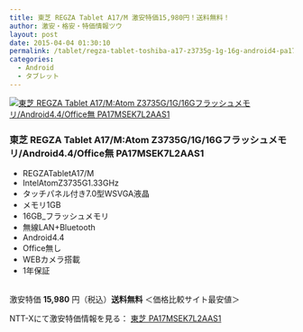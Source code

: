 ```yaml
---
title: 東芝 REGZA Tablet A17/M 激安特価15,980円！送料無料！
author: 激安・格安・特価情報ツウ
layout: post
date: 2015-04-04 01:30:10
permalink: /tablet/regza-tablet-toshiba-a17-z3735g-1g-16g-android4-pa17msek7l2aas1-15980.html
categories:
  - Android
  - タブレット
---
```

<div class="img-bg2 img_L">
  <a href="http://px.a8.net/svt/ejp?a8mat=ZYP6S+8IMA3E+S1Q+BWGDT&#038;a8ejpredirect=http://nttxstore.jp/_II_TO14754176" target="_blank"><img border="0" alt="東芝 REGZA Tablet A17/M:Atom Z3735G/1G/16Gフラッシュメモリ/Android4.4/Office無 PA17MSEK7L2AAS1" src="http://image.nttxstore.jp/l2_images/T/TO/TO14754176.jpg" data-recalc-dims="1" /></a>
</div>

### 東芝 REGZA Tablet A17/M:Atom Z3735G/1G/16Gフラッシュメモリ/Android4.4/Office無 PA17MSEK7L2AAS1
<!--more-->

* REGZATabletA17/M
* IntelAtomZ3735G1.33GHz
* タッチパネル付き7.0型WSVGA液晶
* メモリ1GB
* 16GB_フラッシュメモリ
* 無線LAN+Bluetooth
* Android4.4
* Office無し
* WEBカメラ搭載
* 1年保証

<br clear="all" />激安特価 <span class="tokka-price"><strong>15,980</strong></span> 円（税込）**送料無料**
＜価格比較サイト最安値＞

NTT-Xにて激安特価情報を見る： <a href="http://px.a8.net/svt/ejp?a8mat=ZYP6S+8IMA3E+S1Q+BWGDT&#038;a8ejpredirect=http://nttxstore.jp/_II_TO14754176" target="_blank"><span class="fs150p">東芝 PA17MSEK7L2AAS1</span></a>
